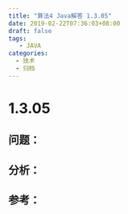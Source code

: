 ```yaml
---
title: "算法4 Java解答 1.3.05"
date: 2019-02-22T07:36:03+08:00
draft: false
tags:
   - JAVA
categories:
  - 技术
  - 归档
---
```



# 1.3.05

## 问题：


## 分析：


## 参考：


